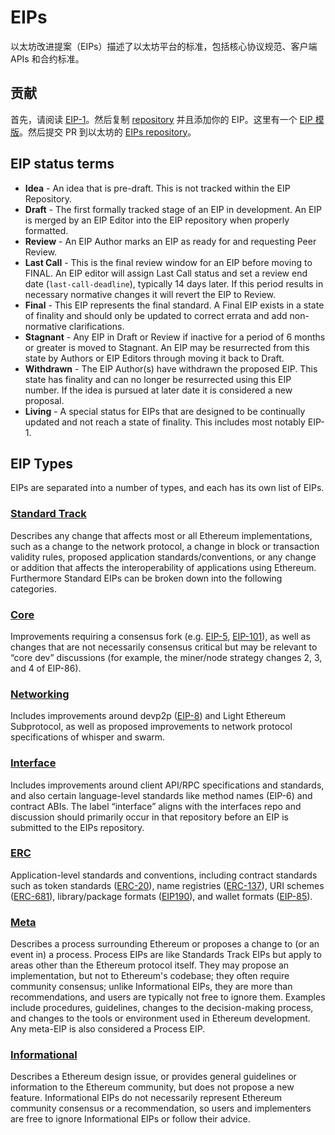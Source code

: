 # EIPs 

以太坊改进提案（EIPs）描述了以太坊平台的标准，包括核心协议规范、客户端 APIs 和合约标准。  

## 贡献

首先，请阅读 [EIP-1](./eip-1.md)。然后复制 [repository](https://github.com/ethereum/EIPs) 并且添加你的 EIP。这里有一个 [EIP 模版](https://github.com/ethereum/EIPs/blob/master/eip-template.md)。然后提交 PR 到以太坊的 [EIPs repository](https://github.com/ethereum/EIPs)。

## EIP status terms

- **Idea** - An idea that is pre-draft. This is not tracked within the EIP Repository.
- **Draft** - The first formally tracked stage of an EIP in development. An EIP is merged by an EIP Editor into the EIP repository when properly formatted.
- **Review** - An EIP Author marks an EIP as ready for and requesting Peer Review.
- **Last Call** - This is the final review window for an EIP before moving to FINAL. An EIP editor will assign Last Call status and set a review end date (`last-call-deadline`), typically 14 days later. If this period results in necessary normative changes it will revert the EIP to Review.
- **Final** - This EIP represents the final standard. A Final EIP exists in a state of finality and should only be updated to correct errata and add non-normative clarifications.
- **Stagnant** - Any EIP in Draft or Review if inactive for a period of 6 months or greater is moved to Stagnant. An EIP may be resurrected from this state by Authors or EIP Editors through moving it back to Draft.
- **Withdrawn** - The EIP Author(s) have withdrawn the proposed EIP. This state has finality and can no longer be resurrected using this EIP number. If the idea is pursued at later date it is considered a new proposal.
- **Living** - A special status for EIPs that are designed to be continually updated and not reach a state of finality. This includes most notably EIP-1.

## EIP Types

EIPs are separated into a number of types, and each has its own list of EIPs.

### [Standard Track](./summary/standards-track.md)

Describes any change that affects most or all Ethereum implementations, such as a change to the network protocol, a change in block or transaction validity rules, proposed application standards/conventions, or any change or addition that affects the interoperability of applications using Ethereum. Furthermore Standard EIPs can be broken down into the following categories.

### [Core](./summary/core.md)

Improvements requiring a consensus fork (e.g. [EIP-5](./eip-5.md), [EIP-101](./eip-101.md)), as well as changes that are not necessarily consensus critical but may be relevant to “core dev” discussions (for example, the miner/node strategy changes 2, 3, and 4 of EIP-86).

### [Networking](./summary/networking.md)

Includes improvements around devp2p ([EIP-8](./eip-8.md)) and Light Ethereum Subprotocol, as well as proposed improvements to network protocol specifications of whisper and swarm.

### [Interface](./summary/interface.md)

Includes improvements around client API/RPC specifications and standards, and also certain language-level standards like method names (EIP-6) and contract ABIs. The label “interface” aligns with the interfaces repo and discussion should primarily occur in that repository before an EIP is submitted to the EIPs repository.

### [ERC](./summary/erc.md)

Application-level standards and conventions, including contract standards such as token standards ([ERC-20](./eip-20.md)), name registries ([ERC-137](./eip-137.md)), URI schemes ([ERC-681](./eip-681.md)), library/package formats ([EIP190](./eip-190.md)), and wallet formats ([EIP-85](https://github.com/ethereum/EIPs/issues/85)).

### [Meta](./summary/meta.md)

Describes a process surrounding Ethereum or proposes a change to (or an event in) a process. Process EIPs are like Standards Track EIPs but apply to areas other than the Ethereum protocol itself. They may propose an implementation, but not to Ethereum's codebase; they often require community consensus; unlike Informational EIPs, they are more than recommendations, and users are typically not free to ignore them. Examples include procedures, guidelines, changes to the decision-making process, and changes to the tools or environment used in Ethereum development. Any meta-EIP is also considered a Process EIP.

### [Informational](./summary/informational.md)

Describes a Ethereum design issue, or provides general guidelines or information to the Ethereum community, but does not propose a new feature. Informational EIPs do not necessarily represent Ethereum community consensus or a recommendation, so users and implementers are free to ignore Informational EIPs or follow their advice.

